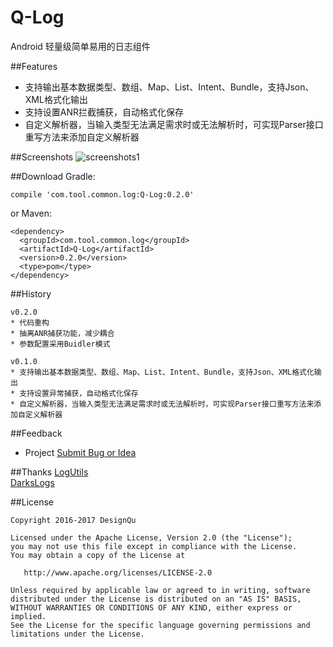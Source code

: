 # Q-Log
Android 轻量级简单易用的日志组件

##Features  
* 支持输出基本数据类型、数组、Map、List、Intent、Bundle，支持Json、XML格式化输出  
* 支持设置ANR拦截捕获，自动格式化保存  
* 自定义解析器，当输入类型无法满足需求时或无法解析时，可实现Parser接口重写方法来添加自定义解析器  

##Screenshots
![screenshots1](https://github.com/DesignQu/Tool-Log/blob/master/ImageFolder/screenshots1.png "screenshots1")

##Download
Gradle:
```
compile 'com.tool.common.log:Q-Log:0.2.0'
```
or Maven:
```
<dependency>
  <groupId>com.tool.common.log</groupId>
  <artifactId>Q-Log</artifactId>
  <version>0.2.0</version>
  <type>pom</type>
</dependency>
```

##History
```
v0.2.0  
* 代码重构  
* 抽离ANR捕获功能，减少耦合  
* 参数配置采用Buidler模式  
```

```
v0.1.0  
* 支持输出基本数据类型、数组、Map、List、Intent、Bundle，支持Json、XML格式化输出  
* 支持设置异常捕获，自动格式化保存  
* 自定义解析器，当输入类型无法满足需求时或无法解析时，可实现Parser接口重写方法来添加自定义解析器
```

##Feedback
* Project  [Submit Bug or Idea](https://github.com/DesignQu/Tool-Log/issues)   

##Thanks
[LogUtils](https://github.com/pengwei1024/LogUtils)  
[DarksLogs](https://github.com/liulhdarks/darks-logs)

##License
```
Copyright 2016-2017 DesignQu

Licensed under the Apache License, Version 2.0 (the "License");
you may not use this file except in compliance with the License.
You may obtain a copy of the License at

   http://www.apache.org/licenses/LICENSE-2.0

Unless required by applicable law or agreed to in writing, software
distributed under the License is distributed on an "AS IS" BASIS,
WITHOUT WARRANTIES OR CONDITIONS OF ANY KIND, either express or implied.
See the License for the specific language governing permissions and
limitations under the License.
```
